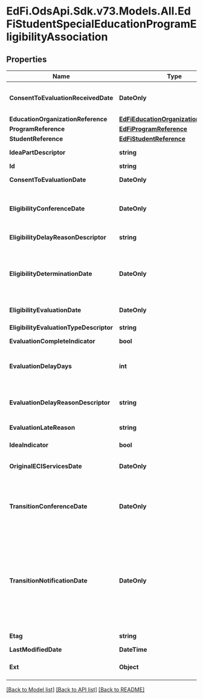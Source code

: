 # EdFi.OdsApi.Sdk.v73.Models.All.EdFiStudentSpecialEducationProgramEligibilityAssociation

## Properties

Name | Type | Description | Notes
------------ | ------------- | ------------- | -------------
**ConsentToEvaluationReceivedDate** | **DateOnly** | Indicates the date on which the local education agency received written consent for the evaluation from the student&#39;s parent or guardian. This is the first day of the evaluation timeframe. | 
**EducationOrganizationReference** | [**EdFiEducationOrganizationReference**](EdFiEducationOrganizationReference.md) |  | 
**ProgramReference** | [**EdFiProgramReference**](EdFiProgramReference.md) |  | 
**StudentReference** | [**EdFiStudentReference**](EdFiStudentReference.md) |  | 
**IdeaPartDescriptor** | **string** | Indicates if the evaluation is done under Part B IDEA or Part C IDEA. | 
**Id** | **string** |  | [optional] 
**ConsentToEvaluationDate** | **DateOnly** | The date on which the student&#39;s parent gave a consent (Parent Consent Date). | [optional] 
**EligibilityConferenceDate** | **DateOnly** | The month, day, and year when the eligibility conference is held between the parent(s)/guardian(s) and the educational organization responsible staff member(s) to review and make decision on special education related services eligibility. | [optional] 
**EligibilityDelayReasonDescriptor** | **string** | The reason why the eligibility determination was completed beyond the required timeframe. | [optional] 
**EligibilityDeterminationDate** | **DateOnly** | Indicates the month, day, and year the local education agency (LEA) held the admission, review, and dismissal committee meeting regarding the child&#39;s eligibility determination for special education and related services. An individualized education plan (IEP) would be developed and implemented for a child admitted into special education on this same date. | [optional] 
**EligibilityEvaluationDate** | **DateOnly** | Indicates the month, day, and year when the written individual evaluation report was completed. | [optional] 
**EligibilityEvaluationTypeDescriptor** | **string** | Indicates if this is an initial evaluation or a reevaluation. | [optional] 
**EvaluationCompleteIndicator** | **bool** | Indicates the evaluation completed status. | [optional] 
**EvaluationDelayDays** | **int** | Indicates the number of student absences, if any, beginning the first instructional day following the date on which the local education agency (LEA) received written parental or guardian consent for the evaluation. | [optional] 
**EvaluationDelayReasonDescriptor** | **string** | Refers to the justification as to why the evaluation report was completed beyond the state-established timeframe. This descriptor field will have allowed reasons as descriptor values. | [optional] 
**EvaluationLateReason** | **string** | Refers to additional information for delay in doing the evaluation. | [optional] 
**IdeaIndicator** | **bool** | Indicates whether or not the student was determined eligible as a result of an evaluation. | [optional] 
**OriginalECIServicesDate** | **DateOnly** | The month, date, and year when an infant or toddler, from birth through age 2, began participating in the early childhood intervention (ECI) program. | [optional] 
**TransitionConferenceDate** | **DateOnly** | Indicates the month, day, and year when the transition conference was held (for a child receiving early childhood intervention (ECI) services) among the lead agency, the family, and the local education agency (LEA) where the child resides to discuss the child&#39;s potential eligibility for early childhood special education (ECSE) services. | [optional] 
**TransitionNotificationDate** | **DateOnly** | Indicates the month, day, and year the LEA Notification of Potentially Eligible for Special Education Services was sent by the early childhood intervention (ECI) contractor to the local education agency (LEA) to notify them that a child enrolled in ECI will shortly reach the age of eligibility for Part B services and the child is potentially eligible for services under Part B, early childhood special education (ECSE). The LEA Notification constitutes a referral to the LEA for an initial evaluation and eligibility determination of the child which the parent or guardian may opt out from the referral. | [optional] 
**Etag** | **string** | A unique system-generated value that identifies the version of the resource. | [optional] 
**LastModifiedDate** | **DateTime** | The date and time the resource was last modified. | [optional] 
**Ext** | **Object** | Extensions to the StudentSpecialEducationProgramEligibilityAssociation entity. | [optional] 

[[Back to Model list]](../../README.md#documentation-for-models) [[Back to API list]](../../README.md#documentation-for-api-endpoints) [[Back to README]](../../README.md)

